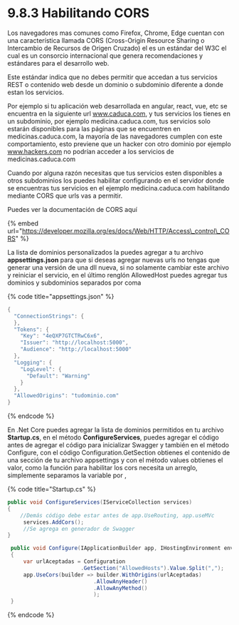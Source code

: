 # 9.8.3 Habilitando CORS

Los navegadores mas comunes como Firefox, Chrome, Edge cuentan con una característica llamada CORS \(Cross-Origin Resource Sharing o Intercambio de Recursos de Origen Cruzado\) el es un estándar del  W3C el cual es un consorcio internacional  que genera recomendaciones y estándares para el desarrollo web.

Este estándar indica que no debes permitir que accedan a tus servicios REST o contenido web desde un dominio o subdominio diferente a donde estan los servicios.

Por ejemplo si tu aplicación web desarrollada en angular, react, vue, etc se encuentra en la siguiente url www.caduca.com, y tus servicios los tienes en un subdominio, por ejemplo medicina.caduca.com, tus servicios solo estarán disponibles para las páginas que se encuentren en medicinas.caduca.com, la mayoría de las navegadores cumplen con este comportamiento, esto previene que un hacker con otro dominio por ejemplo www.hackers.com no podrían acceder a los servicios de medicinas.caduca.com

 Cuando por alguna razón necesitas que tus servicios esten disponibles a otros subdominios los puedes habilitar configurando en el servidor donde se encuentras tus servicios en el ejemplo medicina.caduca.com habilitando mediante CORS que urls vas a permitir.

Puedes ver la documentación de CORS aquí

{% embed url="https://developer.mozilla.org/es/docs/Web/HTTP/Access\_control\_CORS" %}

La lista de dominios personalizados la puedes agregar a tu archivo **appsettings.json** para que si deseas agregar nuevas urls no tengas que generar una versión de una dll nueva, si no solamente cambiar este archivo y reiniciar el servicio, en el último renglón AllowedHost puedes agregar tus dominios y subdominios separados por coma

{% code title="appsettings.json" %}
```csharp
{
  "ConnectionStrings": {
  },
  "Tokens": {
    "Key": "4eQXP7GTCTRwC6x6",
    "Issuer": "http://localhost:5000",
    "Audience": "http://localhost:5000"
  },
  "Logging": {
    "LogLevel": {
      "Default": "Warning"
    }
  },
  "AllowedOrigins": "tudominio.com"
}
```
{% endcode %}

En .Net Core puedes agregar la lista de dominios permitidos en tu archivo **Startup.cs**, en el método **ConfigureServices**, puedes agregar el código antes de agregar el código para inicializar Swagger y también en el método Configure, con el código Configuration.GetSection obtienes el contenido de una sección de tu archivo appsettings y con el método values obtienes el valor, como la función para habilitar los cors necesita un arreglo, simplemente separamos la variable por , 

{% code title="Startup.cs" %}
```csharp
public void ConfigureServices(IServiceCollection services)
{
    //Demás código debe estar antes de app.UseRouting, app.useMVc
     services.AddCors();
     //Se agrega en generador de Swagger           
}

 public void Configure(IApplicationBuilder app, IHostingEnvironment env)
 {
     var urlAceptadas = Configuration
                       .GetSection("AllowedHosts").Value.Split(",");
     app.UseCors(builder => builder.WithOrigins(urlAceptadas)
                           .AllowAnyHeader()
                           .AllowAnyMethod()
                           );
 }
```
{% endcode %}

